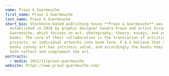 ```yaml
---
name: Praun & Guermouche
first_name: Praun & Guermouche
last_name: Praun & Guermouche
short_bio: Stockholm-based publishing house **Praun & Guermouche** was
  established in 2020 by graphic designer Sandra Praun and artist Oscar
  Guermouche, which focuses on art, photography, theory, essays, and artists’
  books. The core of their collaboration is the translation of artistic œuvres,
  projects, or individual artworks into book form. P & G believe that the way
  books convey art has intrinsic value, and accordingly the books they produce
  both reflect and complement the art.
portraits:
  - media: 2022/11/praun-guermouche
website: https://www.praun-guermouche.com/
---
```


